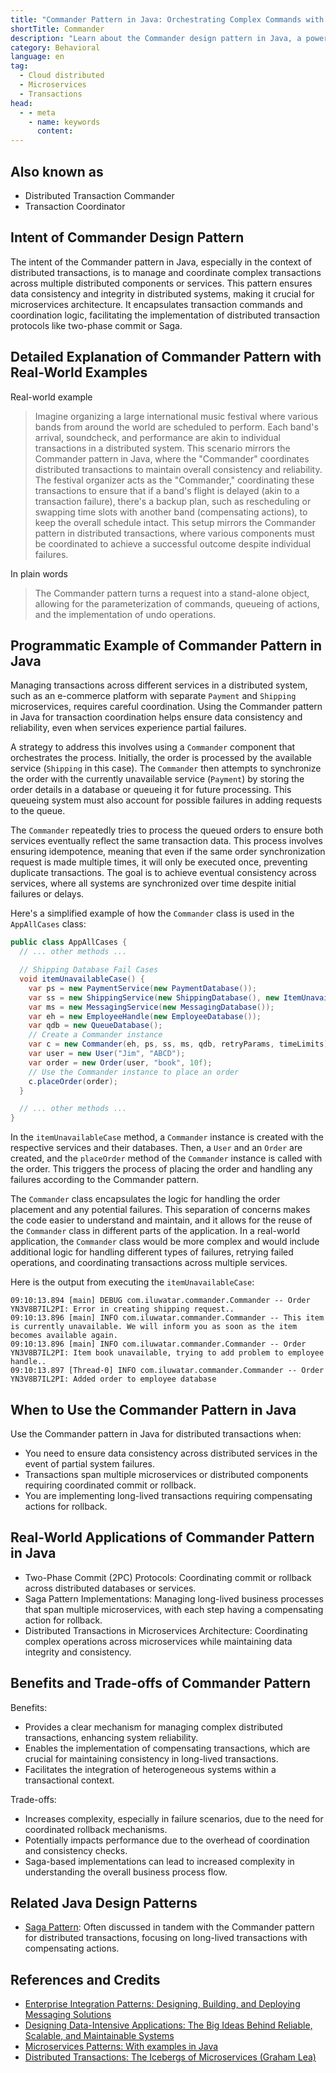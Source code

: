 ```yaml
---
title: "Commander Pattern in Java: Orchestrating Complex Commands with Ease"
shortTitle: Commander
description: "Learn about the Commander design pattern in Java, a powerful approach for managing distributed transactions across multiple services. Ensure data consistency and reliability in your microservices architecture with practical examples and use cases."
category: Behavioral
language: en
tag:
  - Cloud distributed
  - Microservices
  - Transactions
head:
  - - meta
    - name: keywords
      content:
---
```


## Also known as

* Distributed Transaction Commander
* Transaction Coordinator

## Intent of Commander Design Pattern

The intent of the Commander pattern in Java, especially in the context of distributed transactions, is to manage and coordinate complex transactions across multiple distributed components or services. This pattern ensures data consistency and integrity in distributed systems, making it crucial for microservices architecture. It encapsulates transaction commands and coordination logic, facilitating the implementation of distributed transaction protocols like two-phase commit or Saga.

## Detailed Explanation of Commander Pattern with Real-World Examples

Real-world example

> Imagine organizing a large international music festival where various bands from around the world are scheduled to perform. Each band's arrival, soundcheck, and performance are akin to individual transactions in a distributed system. This scenario mirrors the Commander pattern in Java, where the "Commander" coordinates distributed transactions to maintain overall consistency and reliability. The festival organizer acts as the "Commander," coordinating these transactions to ensure that if a band's flight is delayed (akin to a transaction failure), there's a backup plan, such as rescheduling or swapping time slots with another band (compensating actions), to keep the overall schedule intact. This setup mirrors the Commander pattern in distributed transactions, where various components must be coordinated to achieve a successful outcome despite individual failures.

In plain words

> The Commander pattern turns a request into a stand-alone object, allowing for the parameterization of commands, queueing of actions, and the implementation of undo operations.

## Programmatic Example of Commander Pattern in Java

Managing transactions across different services in a distributed system, such as an e-commerce platform with separate `Payment` and `Shipping` microservices, requires careful coordination. Using the Commander pattern in Java for transaction coordination helps ensure data consistency and reliability, even when services experience partial failures.

A strategy to address this involves using a `Commander` component that orchestrates the process. Initially, the order is processed by the available service (`Shipping` in this case). The `Commander` then attempts to synchronize the order with the currently unavailable service (`Payment`) by storing the order details in a database or queueing it for future processing. This queueing system must also account for possible failures in adding requests to the queue.

The `Commander` repeatedly tries to process the queued orders to ensure both services eventually reflect the same transaction data. This process involves ensuring idempotence, meaning that even if the same order synchronization request is made multiple times, it will only be executed once, preventing duplicate transactions. The goal is to achieve eventual consistency across services, where all systems are synchronized over time despite initial failures or delays.

Here's a simplified example of how the `Commander` class is used in the `AppAllCases` class:

```java
public class AppAllCases {
  // ... other methods ...

  // Shipping Database Fail Cases
  void itemUnavailableCase() {
    var ps = new PaymentService(new PaymentDatabase());
    var ss = new ShippingService(new ShippingDatabase(), new ItemUnavailableException());
    var ms = new MessagingService(new MessagingDatabase());
    var eh = new EmployeeHandle(new EmployeeDatabase());
    var qdb = new QueueDatabase();
    // Create a Commander instance
    var c = new Commander(eh, ps, ss, ms, qdb, retryParams, timeLimits);
    var user = new User("Jim", "ABCD");
    var order = new Order(user, "book", 10f);
    // Use the Commander instance to place an order
    c.placeOrder(order);
  }

  // ... other methods ...
}
```

In the `itemUnavailableCase` method, a `Commander` instance is created with the respective services and their databases. Then, a `User` and an `Order` are created, and the `placeOrder` method of the `Commander` instance is called with the order. This triggers the process of placing the order and handling any failures according to the Commander pattern.

The `Commander` class encapsulates the logic for handling the order placement and any potential failures. This separation of concerns makes the code easier to understand and maintain, and it allows for the reuse of the `Commander` class in different parts of the application.  In a real-world application, the `Commander` class would be more complex and would include additional logic for handling different types of failures, retrying failed operations, and coordinating transactions across multiple services.

Here is the output from executing the `itemUnavailableCase`:

```
09:10:13.894 [main] DEBUG com.iluwatar.commander.Commander -- Order YN3V8B7IL2PI: Error in creating shipping request..
09:10:13.896 [main] INFO com.iluwatar.commander.Commander -- This item is currently unavailable. We will inform you as soon as the item becomes available again.
09:10:13.896 [main] INFO com.iluwatar.commander.Commander -- Order YN3V8B7IL2PI: Item book unavailable, trying to add problem to employee handle..
09:10:13.897 [Thread-0] INFO com.iluwatar.commander.Commander -- Order YN3V8B7IL2PI: Added order to employee database
```

## When to Use the Commander Pattern in Java

Use the Commander pattern in Java for distributed transactions when:

* You need to ensure data consistency across distributed services in the event of partial system failures.
* Transactions span multiple microservices or distributed components requiring coordinated commit or rollback.
* You are implementing long-lived transactions requiring compensating actions for rollback.

## Real-World Applications of Commander Pattern in Java

* Two-Phase Commit (2PC) Protocols: Coordinating commit or rollback across distributed databases or services.
* Saga Pattern Implementations: Managing long-lived business processes that span multiple microservices, with each step having a compensating action for rollback.
* Distributed Transactions in Microservices Architecture: Coordinating complex operations across microservices while maintaining data integrity and consistency.

## Benefits and Trade-offs of Commander Pattern

Benefits:

* Provides a clear mechanism for managing complex distributed transactions, enhancing system reliability.
* Enables the implementation of compensating transactions, which are crucial for maintaining consistency in long-lived transactions.
* Facilitates the integration of heterogeneous systems within a transactional context.

Trade-offs:

* Increases complexity, especially in failure scenarios, due to the need for coordinated rollback mechanisms.
* Potentially impacts performance due to the overhead of coordination and consistency checks.
* Saga-based implementations can lead to increased complexity in understanding the overall business process flow.

## Related Java Design Patterns

* [Saga Pattern](https://java-design-patterns.com/patterns/saga/): Often discussed in tandem with the Commander pattern for distributed transactions, focusing on long-lived transactions with compensating actions.

## References and Credits

* [Enterprise Integration Patterns: Designing, Building, and Deploying Messaging Solutions](https://amzn.to/4aATcRe)
* [Designing Data-Intensive Applications: The Big Ideas Behind Reliable, Scalable, and Maintainable Systems](https://amzn.to/4axHwOV)
* [Microservices Patterns: With examples in Java](https://amzn.to/4axjnYW)
* [Distributed Transactions: The Icebergs of Microservices (Graham Lea)](https://www.grahamlea.com/2016/08/distributed-transactions-microservices-icebergs/)
